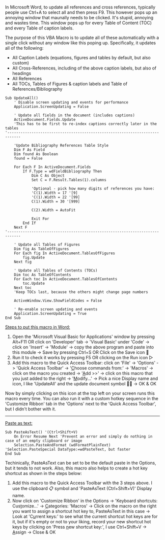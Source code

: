 In Microsoft Word, to update all references and cross references, typically people use Ctrl+A to select all and then press F9. This however pops up an annoying window that maunally needs to be clicked. It's stupid, annoying and wastes time. This window pops up for every Table of Content (TOC) and every Table of caption labels.
<!-- To Do: Add 2 screenshots here: TOC & Table of Figures -->
The purpose of this VBA Macro is to update all of these automatically with a single click without any window like this poping up. Specifically, it updates all of the following:

- All Caption Labels (equations, figures and tables by default, but also custom)
- All Cross-References, including of the above caption labels, but also of headings
- All References
- All TOCs, Tables of Figures & caption labels and Table of References/Bibliography
```VBA
Sub UpdateAll()
    ' Disable screen updating and events for performance
    Application.ScreenUpdating = False
    
    ' Update all fields in the document (includes captions)
    ActiveDocument.Fields.Update
    'This has to be first to re-index captions correctly later in the tables
'----------------------------------------------------------------------------

    'Update Bibliography References Table Style
    Dim F As Field
    Dim found As Boolean
    found = False

    For Each F In ActiveDocument.Fields
        If F.Type = wdFieldBibliography Then
            Dim C As Object
            Set C = F.Result.Tables(1).columns

            'Optional - pick how many digits of references you have:
            'C(1).Width = 17 '[9]
            'C(1).Width = 22 '[99]
            C(1).Width = 30 '[999]

            C(2).Width = AutoFit

            Exit For
        End If
    Next F
'----------------------------------------------------------------------------

    ' Update all Tables of Figures
    Dim fig As TableOfFigures
    For Each fig In ActiveDocument.TablesOfFigures
        fig.Update
    Next fig
    
    ' Update all Tables of Contents (TOCs)
    Dim toc As TableOfContents
    For Each toc In ActiveDocument.TablesOfContents
        toc.Update
    Next toc
    'Keep TOCs last, because the others might change page numbers

    ActiveWindow.View.ShowFieldCodes = False

    ' Re-enable screen updating and events
    Application.ScreenUpdating = True
End Sub
```
<ins>Steps to put this macro in Word:</ins>
1) Open the 'Microsoft Visual Basic for Applications' window by pressing Alt+F11 OR click on 'Developer' tab -> 'Visual Basic' under 'Code' -> click on 'Insert' -> 'Module' -> copy the above program and paste into this module -> Save by pressing Ctrl+S OR Click on the Save icon 💾
2) Run it to check it works by pressing F5 OR clicking on the Run icon ▷
3) Add this macro to the Quick Access Toolbar: click on 'File' -> 'Options' -> 'Quick Access Toolbar' -> '<ins>C</ins>hoose commands from:' -> 'Macros' -> click on the macro you created -> '<ins>A</ins>dd >>' -> click on this macro that you just added to the right -> '<ins>M</ins>odify...' -> Pick a nice Display name and icon, I like 'UpdateAll' and the update document symbol 📄🔄 -> OK & OK
<!-- To Do: Add screenshots here -->
Now by simply clicking on this icon at the top left on your screen runs this macro every time. You can also run it with a custom hotkey sequence in the 'Customize Ribbon' tab in the 'Options' next to the 'Quick Access Toolbar', but I didn't bother with it.

---
<ins>Paste as text:</ins>
```VBA
Sub PasteAsText() '(Ctrl+Shift+V)
    On Error Resume Next 'Prevent an error and simply do nothing in case of an empty clipboard or image
    Selection.PasteAndFormat (wdFormatPlainText) 'Selection.PasteSpecial DataType:=wdPasteText, but faster
End Sub
```
Techinically, PasteAsText can be set to be the default paste in the Options, but it tends to not work. Also, this macro also helps to create a hot key shortcut as shown in the steps below:

1) Add this macro to the Quick Access Toolbar with the 3 steps above. I use the clipboard 📋 symbol and 'PasteAsText (Ctrl+Shift+V)' Display name.
2) Now click on 'Customize Ribbon' in the Options -> 'Keyboard shortcuts: Cus<ins>t</ins>omize...' -> <ins>C</ins>ategories: 'Macros' -> Click on the macro on the right you want to assign a shortcut hot key to, PasteAsText in this case -> Look at 'C<ins>u</ins>rrent keys:' to see what the current shortcut hot keys are for it, but if it's empty or not to your liking, record your new shortcut hot keys by clicking on 'Press <ins>n</ins>ew shortcut key:', I use Ctrl+Shift+V -> <ins>A</ins>ssign -> Close & OK
